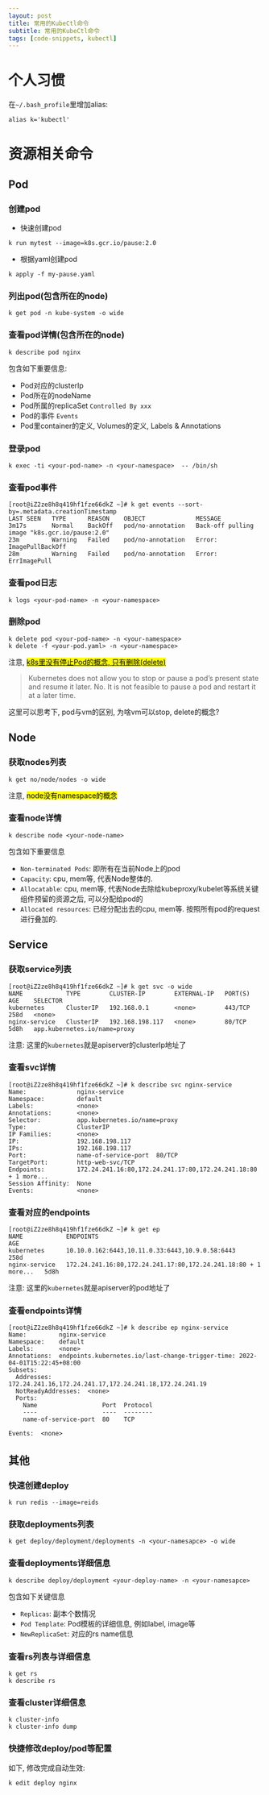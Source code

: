 ```yaml
---
layout: post 
title: 常用的KubeCtl命令 
subtitle: 常用的KubeCtl命令
tags: [code-snippets, kubectl]
---
```


# 个人习惯
在`~/.bash_profile`里增加alias: 
```shell
alias k='kubectl'
```

# 资源相关命令
## Pod

### 创建pod
- 快速创建pod
```shell
k run mytest --image=k8s.gcr.io/pause:2.0
```

- 根据yaml创建pod
```shell
k apply -f my-pause.yaml
```

### 列出pod(包含所在的node)
```shell
k get pod -n kube-system -o wide
```

### 查看pod详情(包含所在的node)

```shell
k describe pod nginx
```

包含如下重要信息:
- Pod对应的clusterIp
- Pod所在的nodeName
- Pod所属的replicaSet `Controlled By xxx`
- Pod的事件 `Events`
- Pod里container的定义, Volumes的定义, Labels & Annotations

### 登录pod
```shell
k exec -ti <your-pod-name> -n <your-namespace>  -- /bin/sh
```

### 查看pod事件
```shell
[root@iZ2ze8h8q419hf1fze66dkZ ~]# k get events --sort-by=.metadata.creationTimestamp
LAST SEEN   TYPE      REASON    OBJECT              MESSAGE
3m17s       Normal    BackOff   pod/no-annotation   Back-off pulling image "k8s.gcr.io/pause:2.0"
23m         Warning   Failed    pod/no-annotation   Error: ImagePullBackOff
28m         Warning   Failed    pod/no-annotation   Error: ErrImagePull
```

### 查看pod日志
```shell
k logs <your-pod-name> -n <your-namespace>
```

### 删除pod
```shell
k delete pod <your-pod-name> -n <your-namespace>
k delete -f <your-pod.yaml> -n <your-namespace>
```
注意, [<mark>k8s里没有停止Pod的概念, 只有删除(delete)</mark>](https://linuxhint.com/kubectl-stop-pod/)
> Kubernetes does not allow you to stop or pause a pod’s present state and resume it later. No. It is not feasible to pause a pod and restart it at a later time.

这里可以思考下, pod与vm的区别, 为啥vm可以stop, delete的概念? 


## Node
### 获取nodes列表

```shell
k get no/node/nodes -o wide
```
注意, <mark>node没有namespace的概念</mark>

### 查看node详情

```shell
k describe node <your-node-name>
```
包含如下重要信息
- `Non-terminated Pods`: 即所有在当前Node上的pod
- `Capacity`: cpu, mem等, 代表Node整体的.
- `Allocatable`: cpu, mem等, 代表Node去除给kubeproxy/kubelet等系统关键组件预留的资源之后, 可以分配给pod的
- `Allocated resources`: 已经分配出去的cpu, mem等. 按照所有pod的request进行叠加的.

## Service
### 获取service列表
```shell
[root@iZ2ze8h8q419hf1fze66dkZ ~]# k get svc -o wide
NAME            TYPE        CLUSTER-IP        EXTERNAL-IP   PORT(S)   AGE    SELECTOR
kubernetes      ClusterIP   192.168.0.1       <none>        443/TCP   258d   <none>
nginx-service   ClusterIP   192.168.198.117   <none>        80/TCP    5d8h   app.kubernetes.io/name=proxy
```
注意: 这里的`kubernetes`就是apiserver的clusterIp地址了

### 查看svc详情
```shell
[root@iZ2ze8h8q419hf1fze66dkZ ~]# k describe svc nginx-service
Name:              nginx-service
Namespace:         default
Labels:            <none>
Annotations:       <none>
Selector:          app.kubernetes.io/name=proxy
Type:              ClusterIP
IP Families:       <none>
IP:                192.168.198.117
IPs:               192.168.198.117
Port:              name-of-service-port  80/TCP
TargetPort:        http-web-svc/TCP
Endpoints:         172.24.241.16:80,172.24.241.17:80,172.24.241.18:80 + 1 more...
Session Affinity:  None
Events:            <none>
```

### 查看对应的endpoints
```shell
[root@iZ2ze8h8q419hf1fze66dkZ ~]# k get ep
NAME            ENDPOINTS                                                        AGE
kubernetes      10.10.0.162:6443,10.11.0.33:6443,10.9.0.58:6443                  258d
nginx-service   172.24.241.16:80,172.24.241.17:80,172.24.241.18:80 + 1 more...   5d8h
```
注意: 这里的`kubernetes`就是apiserver的pod地址了


### 查看endpoints详情
```shell
[root@iZ2ze8h8q419hf1fze66dkZ ~]# k describe ep nginx-service
Name:         nginx-service
Namespace:    default
Labels:       <none>
Annotations:  endpoints.kubernetes.io/last-change-trigger-time: 2022-04-01T15:22:45+08:00
Subsets:
  Addresses:          172.24.241.16,172.24.241.17,172.24.241.18,172.24.241.19
  NotReadyAddresses:  <none>
  Ports:
    Name                  Port  Protocol
    ----                  ----  --------
    name-of-service-port  80    TCP

Events:  <none>
```

## 其他

### 快速创建deploy
```shell
k run redis --image=reids
```

### 获取deployments列表
```shell
k get deploy/deployment/deployments -n <your-namesapce> -o wide
```

### 查看deployments详细信息
```shell
k describe deploy/deployment <your-deploy-name> -n <your-namesapce>
```
包含如下关键信息
- `Replicas`: 副本个数情况
- `Pod Template`: Pod模板的详细信息, 例如label, image等
- `NewReplicaSet`: 对应的rs name信息

### 查看rs列表与详细信息
```shell
k get rs
k describe rs
```

### 查看cluster详细信息
```shell
k cluster-info
k cluster-info dump
```

### 快捷修改deploy/pod等配置
如下, 修改完成自动生效:
```shell
k edit deploy nginx
```